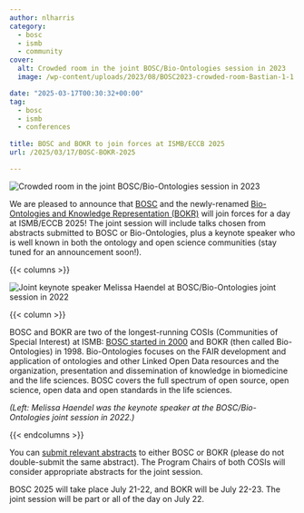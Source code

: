 ```yaml
---
author: nlharris
category:
  - bosc
  - ismb
  - community
cover:
  alt: Crowded room in the joint BOSC/Bio-Ontologies session in 2023
  image: /wp-content/uploads/2023/08/BOSC2023-crowded-room-Bastian-1-1.png

date: "2025-03-17T00:30:32+00:00"
tag:
  - bosc
  - ismb
  - conferences
 
title: BOSC and BOKR to join forces at ISMB/ECCB 2025
url: /2025/03/17/BOSC-BOKR-2025

---
```


![Crowded room in the joint BOSC/Bio-Ontologies session in 2023](/wp-content/uploads/2023/08/BOSC2023-crowded-room-Bastian-1-1.png)

We are pleased to announce that [BOSC](/events/bosc/) and the newly-renamed
[Bio-Ontologies and Knowledge Representation (BOKR)](https://www.bio-ontologies.org.uk/2025-meeting) will join forces for a day at ISMB/ECCB 2025! The joint session will include talks chosen from abstracts submitted to BOSC or Bio-Ontologies, plus a keynote speaker who is well known in both the ontology and open science communities (stay tuned for an announcement soon!).

{{< columns >}}

![Joint keynote speaker Melissa Haendel at BOSC/Bio-Ontologies joint session in 2022](/wp-content/uploads/2022/07/Melissa-at-podium.jpeg)

{{< column >}}

BOSC and BOKR are two of the longest-running COSIs (Communities of Special Interest) at ISMB: [BOSC started in 2000](/events/bosc/about/) and BOKR (then called Bio-Ontologies) in 1998.
Bio-Ontologies focuses on the FAIR development and application of ontologies and other Linked Open Data resources and the organization, presentation and dissemination of knowledge in biomedicine and the life sciences.
BOSC covers the full spectrum of open source, open science, open data and open standards in the life sciences.

*(Left: Melissa Haendel was the keynote speaker at the BOSC/Bio-Ontologies joint session in 2022.)*

{{< endcolumns >}}

You can [submit relevant abstracts](events/bosc-2025/submit) to either BOSC or BOKR (please do not double-submit the same abstract). The Program Chairs of both COSIs will consider appropriate abstracts for the joint session.

BOSC 2025 will take place July 21-22, and BOKR will be July 22-23. The joint session will be part or all of the day on July 22.
